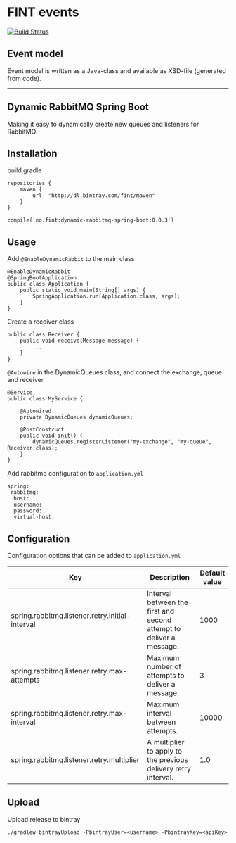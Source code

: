 # FINT events

[![Build Status](https://travis-ci.org/FINTprosjektet/fint-events.svg?branch=master)](https://travis-ci.org/FINTprosjektet/fint-events)

## Event model

Event model is written as a Java-class and available as XSD-file (generated from code).

---------

## Dynamic RabbitMQ Spring Boot

Making it easy to dynamically create new queues and listeners for RabbitMQ.

## Installation

build.gradle

```
repositories {
    maven {
        url  "http://dl.bintray.com/fint/maven" 
    }
}

compile('no.fint:dynamic-rabbitmq-spring-boot:0.0.3')
```

## Usage

Add `@EnableDynamicRabbit` to the main class

```
@EnableDynamicRabbit
@SpringBootApplication
public class Application {
    public static void main(String[] args) {
        SpringApplication.run(Application.class, args);
    }
}
```

Create a receiver class
```
public class Receiver {
    public void receive(Message message) {
        ...
    }
}

```

`@Autowire` in the DynamicQueues class, and connect the exchange, queue and receiver

```
@Service
public class MyService {

    @Autowired
    private DynamicQueues dynamicQueues;

    @PostConstruct
    public void init() {
        dynamicQueues.registerListener("my-exchange", "my-queue", Receiver.class);
    }
}
```

Add rabbitmq configuration to `application.yml`

```
spring:
 rabbitmq:
  host:
  username:
  password:
  virtual-host:
```


## Configuration

Configuration options that can be added to `application.yml`

| Key | Description | Default value |
|-----|-------------|---------------|
| spring.rabbitmq.listener.retry.initial-interval | Interval between the first and second attempt to deliver a message. | 1000 |
| spring.rabbitmq.listener.retry.max-attempts | Maximum number of attempts to deliver a message. | 3 |
| spring.rabbitmq.listener.retry.max-interval | Maximum interval between attempts. | 10000 |
| spring.rabbitmq.listener.retry.multiplier | A multiplier to apply to the previous delivery retry interval. | 1.0 |


## Upload

Upload release to bintray

`./gradlew bintrayUpload -PbintrayUser=<username> -PbintrayKey=<apiKey>`